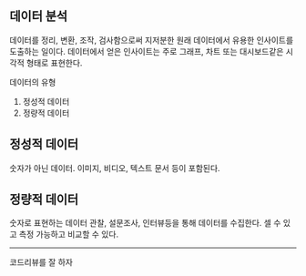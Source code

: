 ## 데이터 분석
데이터를 정리, 변환, 조작, 검사함으로써 지저분한 원래 데이터에서 유용한 인사이트를 도출하는 일이다. 
데이터에서 얻은 인사이트는 주로 그래프, 차트 또는 대시보드같은 시각적 형태로 표현한다. 

데이터의 유형 
1. 정성적 데이터
2. 정량적 데이터

## 정성적 데이터 
숫자가 아닌 데이터. 
이미지, 비디오, 텍스트 문서 등이 포함된다. 
 
## 정량적 데이터
숫자로 표현하는 데이터
관찰, 설문조사, 인터뷰등을 통해 데이터를 수집한다. 
셀 수 있고 측정 가능하고 비교할 수 있다. 

***

코드리뷰를 잘 하자